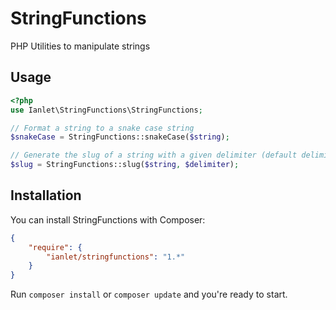 # StringFunctions

PHP Utilities to manipulate strings


## Usage

```php
<?php
use Ianlet\StringFunctions\StringFunctions;

// Format a string to a snake case string
$snakeCase = StringFunctions::snakeCase($string);

// Generate the slug of a string with a given delimiter (default delimiter is '-')
$slug = StringFunctions::slug($string, $delimiter);
```

## Installation


You can install StringFunctions with Composer:

```json
{
    "require": {
        "ianlet/stringfunctions": "1.*"
    }
}
```

Run `composer install` or `composer update` and you're ready to start.
